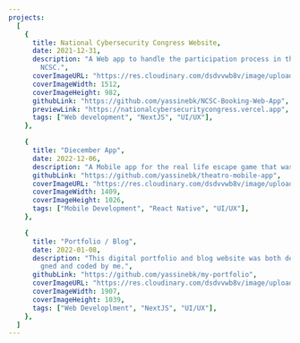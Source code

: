 ```yaml
---
projects:
  [
    {
      title: National Cybersecurity Congress Website,
      date: 2021-12-31,
      description: "A Web app to handle the participation process in the
        NCSC.",
      coverImageURL: "https://res.cloudinary.com/dsdvvwb8v/image/upload/v1642615465/Homepage_0_246b33e816.png",
      coverImageWidth: 1512,
      coverImageHeight: 982,
      githubLink: "https://github.com/yassinebk/NCSC-Booking-Web-App",
      previewLink: "https://nationalcybersecuritycongress.vercel.app",
      tags: ["Web development", "NextJS", "UI/UX"],
    },

    {
      title: "Diecember App",
      date: 2022-12-06,
      description: "A Mobile app for the real life escape game that was played during  Diecember, Halloween themed event. ",
      githubLink: "https://github.com/yassinebk/theatro-mobile-app",
      coverImageURL: "https://res.cloudinary.com/dsdvvwb8v/image/upload/v1642622090/diecember_aef7349a98.png",
      coverImageWidth: 1409,
      coverImageHeight: 1026,
      tags: ["Mobile Development", "React Native", "UI/UX"],
    },

    {
      title: "Portfolio / Blog",
      date: 2022-01-08,
      description: "This digital portfolio and blog website was both desi
        gned and coded by me.",
      githubLink: "https://github.com/yassinebk/my-portfolio",
      coverImageURL: "https://res.cloudinary.com/dsdvvwb8v/image/upload/v1642622429/blog_7a3661841d.png",
      coverImageWidth: 1907,
      coverImageHeight: 1039,
      tags: ["Web Developlment", "NextJS", "UI/UX"],
    },
  ]
---
```

